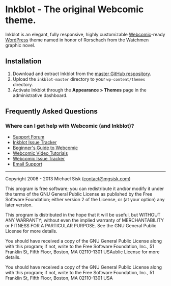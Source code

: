 # Inkblot - The original Webcomic theme.

Inkblot is an elegant, fully responsive, highly customizable [Webcomic](http://webcomic.nu)-ready [WordPress](//wordpress.org) theme named in honor of Rorschach from the Watchmen graphic novel.

## Installation

1. Download and extract Inkblot from the [master GitHub respository](//github.com/mgsisk/inkblot).
2. Upload the `inkblot-master` directory to your `wp-content/themes` directory.
3. Activate Inkblot through the **Appearance > Themes** page in the administrative dashboard.

## Frequently Asked Questions

### Where can I get help with Webcomic (and Inkblot)?

- [Support Forum](//groups.google.com/d/forum/webcomicnu)
- [Inkblot Issue Tracker](//github.com/mgsisk/inkblot/issues)
- [Beginner's Guide to Webcomic](//github.com/mgsisk/webcomic/wiki)
- [Webcomic Video Tutorials](//vimeo.com/channels/webcomic)
- [Webcomic Issue Tracker](//github.com/mgsisk/webcomic/issues)
- [Email Support](mailto:support@webcomic.nu)

---

Copyright 2008 - 2013 Michael Sisk (contact@mgsisk.com)

This program is free software; you can redistribute it and/or modify it under the terms of the GNU General Public License as published by the Free Software Foundation; either version 2 of the License, or (at your option) any later version.

This program is distributed in the hope that it will be useful, but WITHOUT ANY WARRANTY; without even the implied warranty of MERCHANTABILITY or FITNESS FOR A PARTICULAR PURPOSE. See the GNU General Public License for more details.

You should have received a copy of the GNU General Public License along with this program; if not, write to the Free Software Foundation, Inc., 51 Franklin St, Fifth Floor, Boston, MA 02110-1301 USAublic License for more details.

You should have received a copy of the GNU General Public License along with this program; if not, write to the Free Software Foundation, Inc., 51 Franklin St, Fifth Floor, Boston, MA 02110-1301 USA